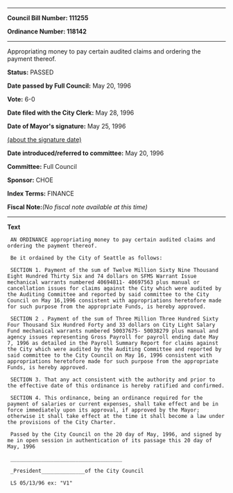 

********

**Council Bill Number: 111255**
   
**Ordinance Number: 118142**
********

 Appropriating money to pay certain audited claims and ordering the payment thereof.

**Status:** PASSED
   
**Date passed by Full Council:** May 20, 1996
   
**Vote:** 6-0
   
**Date filed with the City Clerk:** May 28, 1996
   
**Date of Mayor's signature:** May 25, 1996
   
[(about the signature date)](/~public/approvaldate.htm)
   
   
   
**Date introduced/referred to committee:** May 20, 1996
   
**Committee:** Full Council
   
**Sponsor:** CHOE
   
   
**Index Terms:** FINANCE

**Fiscal Note:**_(No fiscal note available at this time)_

********

**Text**
   
```
 AN ORDINANCE appropriating money to pay certain audited claims and ordering the payment thereof.

 Be it ordained by the City of Seattle as follows:

 SECTION 1. Payment of the sum of Twelve Million Sixty Nine Thousand Eight Hundred Thirty Six and 74 dollars on SFMS Warrant Issue mechanical warrants numbered 40694811- 40697563 plus manual or cancellation issues for claims against the City which were audited by the Auditing Committee and reported by said committee to the City Council on May 16,1996 consistent with appropriations heretofore made for such purpose from the appropriate Funds, is hereby approved.

 SECTION 2 . Payment of the sum of Three Million Three Hundred Sixty Four Thousand Six Hundred Forty and 33 dollars on City Light Salary Fund mechanical warrants numbered 50037675- 50038279 plus manual and agency issues representing Gross Payroll for payroll ending date May 7, 1996 as detailed in the Payroll Summary Report for claims against the City which were audited by the Auditing Committee and reported by said committee to the City Council on May 16, 1996 consistent with appropriations heretofore made for such purpose from the appropriate Funds, is hereby approved.

 SECTION 3. That any act consistent with the authority and prior to the effective date of this ordinance is hereby ratified and confirmed.

 SECTION 4. This ordinance, being an ordinance required for the payment of salaries or current expenses, shall take effect and be in force immediately upon its approval, if approved by the Mayor; otherwise it shall take effect at the time it shall become a law under the provisions of the City Charter.

 Passed by the City Council on the 20 day of May, 1996, and signed by me in open session in authentication of its passage this 20 day of May, 1996

 ____________________________________

 _President______________of the City Council

 LS 05/13/96 ex: "V1"

```
